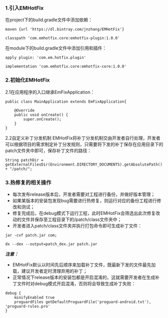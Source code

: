 ### 1.引入EMHotFix
在project下的build.gradle文件中添加依赖：
```
maven {url 'https://dl.bintray.com/jnzhang/EMHotFix'}

classpath 'com.emhotfix.core:emhotfix-plugin:1.0.0'
```
在module下的build.gradle文件中添加引用和插件：
```
apply plugin: 'com.em.hotfix.plugin'

implementation 'com.emhotfix.core:emhotfix-core:1.0.0'
```
### 2.初始化EMHotFix
2.1在应用程序的入口继承EmFixApplication：
```
public class MainApplication extends EmFixApplication{

    @Override
    public void onCreate() {
        super.onCreate();
    }
}
```
2.2自定义补丁分发机制
EMHotFix将补丁分发机制交由开发者自行处理，开发者可以根据项目的需求制定补丁分发规则，只需要将下发的补丁保存在应用目录下的patch文件夹中即可，保存补丁文件的路径：
```
String patchDir = getExternalFilesDir(Environment.DIRECTORY_DOCUMENTS).getAbsolutePath() + "/patch/";
```
### 3.热修复的相关操作
* 每次发布release版本后，开发者需要对工程进行备份，并做好版本管理；
* 如果某版本的安装包发现bug需要进行热修复，则运行对应的备份工程进行修改和测试；
* 修复完成后，在debug模式下运行工程，此时EMHotFix会筛选出此次修复改动的文件并保存至工程目录下的/patch/class文件夹中；
* 开发者进入patch/class文件夹并执行打包命令即可生成补丁文件：
```
jar -cvf patch.jar com;

dx --dex --output=patch_dex.jar patch.jar
```
***注意：***
* EMHotFix默认以时间先后顺序来加载补丁文件，既最新下发的文件最先加载，建议开发者定时清理弃用的补丁；
* 正常情况下release版本的安装包都是开启混淆的，这就需要开发者在生成补丁文件时对debug模式开启混淆，否则将会导致生成补丁失败：
```
debug {
    minifyEnabled true
    proguardFiles getDefaultProguardFile('proguard-android.txt'), 'proguard-rules.pro'
}
```
